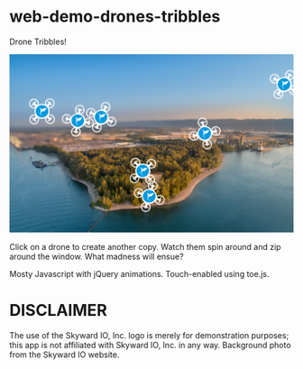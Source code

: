 # web-demo-drones-tribbles

Drone Tribbles!

![Alt text](/images/screenshot.png?raw=true "Drone Tribbles")

Click on a drone to create another copy. Watch them spin around and zip around the window. What madness will ensue?

Mosty Javascript with jQuery animations. Touch-enabled using toe.js.

DISCLAIMER
==========

The use of the Skyward IO, Inc. logo is merely for demonstration purposes; this app is not affiliated with Skyward IO, Inc. in any way. Background photo from the Skyward IO website.
